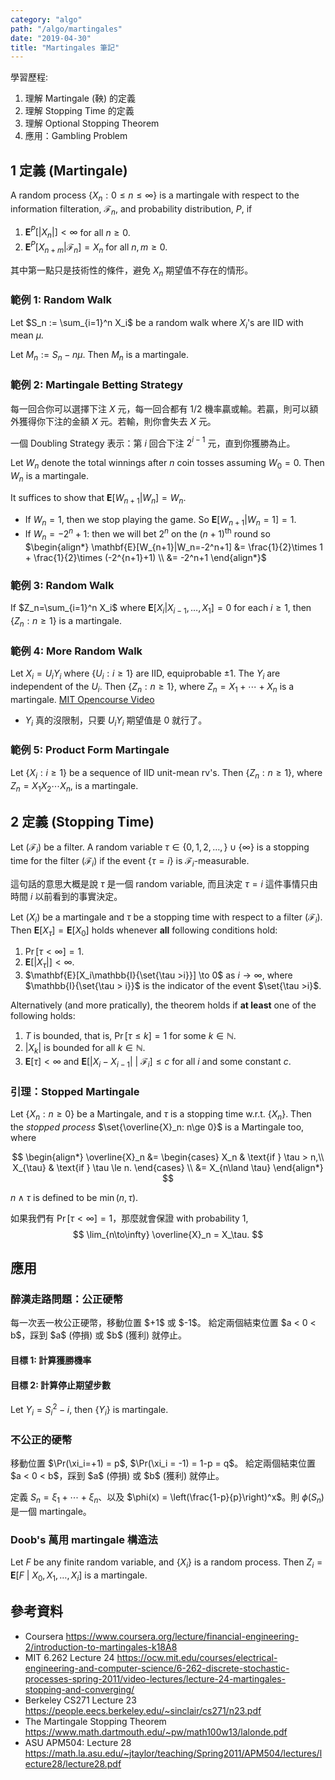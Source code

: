 ```yaml
---
category: "algo"
path: "/algo/martingales"
date: "2019-04-30"
title: "Martingales 筆記"
---
```


<note>
學習歷程:

1. 理解 Martingale (鞅) 的定義
2. 理解 Stopping Time 的定義
3. 理解 Optional Stopping Theorem
4. 應用：Gambling Problem

</note>

## 1 定義 (Martingale)

A random process $\{X_n: 0\le n\le \infty\}$ is a martingale with respect to the information filteration, $\mathcal{F}_n$, and probability distribution, $P$, if

1. $\mathbf{E}^P[|X_n|] < \infty$ for all $n\ge 0$.
2. $\mathbf{E}^P[X_{n+m} | \mathcal{F}_n] = X_n$ for all $n, m\ge 0$.

其中第一點只是技術性的條件，避免 $X_n$ 期望值不存在的情形。

### 範例 1: Random Walk

Let $S_n := \sum_{i=1}^n X_i$ be a random walk where $X_i$'s are IID with mean $\mu$.

Let $M_n := S_n - n\mu$. Then $M_n$ is a martingale.

### 範例 2: Martingale Betting Strategy

每一回合你可以選擇下注 $X$ 元，每一回合都有 1/2 機率贏或輸。若贏，則可以額外獲得你下注的金額 $X$ 元。若輸，則你會失去 $X$ 元。

一個 Doubling Strategy 表示：第 $i$ 回合下注 $2^{i-1}$ 元，直到你獲勝為止。

Let $W_n$ denote the total winnings after $n$ coin tosses assuming $W_0=0$. Then $W_n$ is a martingale.

It suffices to show that $\mathbf{E}[W_{n+1}|W_n] = W_n$.

* If $W_n=1$, then we stop playing the game. So $\mathbf{E}[W_{n+1}|W_n=1] = 1$.
* If $W_n=-2^n+1$: then we will bet $2^n$ on the $(n+1)^\mathrm{th}$ round so
$\begin{align*}
\mathbf{E}[W_{n+1}|W_n=-2^n+1] &= \frac{1}{2}\times 1 + \frac{1}{2}\times (-2^{n+1}+1) \\
&= -2^n+1
\end{align*}$

### 範例 3: Random Walk

If $Z_n=\sum_{i=1}^n X_i$ where $\mathbf{E}[X_i | X_{i-1}, \ldots, X_1] = 0$ for each $i\ge 1$, then $\{Z_n: n\ge 1\}$ is a martingale.

### 範例 4: More Random Walk

Let $X_i = U_iY_i$ where $\{U_i: i\ge 1\}$ are IID, equiprobable $\pm 1$. The $Y_i$ are independent of the $U_i$. Then $\{Z_n: n\ge 1\}$, where $Z_n = X_1 + \cdots + X_n$ is a martingale.
[MIT Opencourse Video](https://youtu.be/TOvSJkC1nRI?t=536)

* $Y_i$ 真的沒限制，只要 $U_iY_i$ 期望值是 0 就行了。

### 範例 5: Product Form Martingale

Let $\{X_i: i\ge 1\}$ be a sequence of IID unit-mean rv's. Then $\{Z_n: n\ge 1\}$, where $Z_n = X_1X_2\cdots X_n$, is a martingale.

## 2 定義 (Stopping Time)

Let $(\mathcal{F}_i)$ be a filter. A random variable $\tau\in \{0,1,2,\ldots, \}\cup\{\infty\}$ is a stopping time for the filter $(\mathcal{F}_i)$ if the event $\{\tau=i\}$ is $\mathcal{F}_i$-measurable.

這句話的意思大概是說 $\tau$ 是一個 random variable, 而且決定 $\tau=i$ 這件事情只由時間 $i$ 以前看到的事實決定。

<theorem title='Optimal Stopping Time Theorem'>

Let $(X_i)$ be a martingale and $\tau$ be a stopping time with respect to a filter $(\mathcal{F}_i)$. Then $\mathbf{E}[X_\tau] = \mathbf{E}[X_0]$ 
holds whenever **all** following conditions hold:

1. $\Pr[\tau < \infty] = 1$.
2. $\mathbf{E}[|X_\tau|] < \infty$.
3. $\mathbf{E}[X_i\mathbb{I}{\set{\tau >i}}] \to 0$ as $i\to \infty$, where $\mathbb{I}{\set{\tau > i}}$ is the indicator of the event $\set{\tau >i}$.

Alternatively (and more pratically), the theorem holds if **at least** one of the following holds:

1. $T$ is bounded, that is, $\Pr[\tau\le k] = 1$ for some $k\in\mathbb{N}$.
2. $|X_k|$ is bounded for all $k\in\mathbb{N}$.
3. $\mathbf{E}[\tau] < \infty$ and $\mathbf{E}[|X_i-X_{i-1}|\ |\ \mathcal{F}_i] \le c$ for all $i$ and some constant $c$.

</theorem>

### 引理：Stopped Martingale

Let $\{X_n: n\ge 0\}$ be a Martingale, and $\tau$ is a stopping time w.r.t. $\{X_n\}$. Then the _stopped process_ $\set{\overline{X}_n: n\ge 0}$ is a Martingale too, where 

$$
\begin{align*}
\overline{X}_n &= \begin{cases}
X_n & \text{if } \tau > n,\\
X_{\tau} & \text{if } \tau \le n.
\end{cases} \\
&= X_{n\land \tau}
\end{align*}
$$

$n\land \tau$ is defined to be $\min(n, \tau)$.

如果我們有 $\Pr[\tau < \infty] = 1$，那麼就會保證 with probability 1,
$$ \lim_{n\to\infty} \overline{X}_n = X_\tau. $$


## 應用

### 醉漢走路問題：公正硬幣

<theorem c='is-success'>
每一次丟一枚公正硬幣，移動位置 $+1$ 或 $-1$。
給定兩個結束位置 $a < 0 < b$，踩到 $a$ (停損) 或 $b$ (獲利) 就停止。
</theorem>

#### 目標 1: 計算獲勝機率

#### 目標 2: 計算停止期望步數

Let $Y_i = S_i^2 - i$, then $\{Y_i\}$ is martingale.

### 不公正的硬幣

<theorem c='is-success'>
移動位置 $\Pr(\xi_i=+1) = p$, $\Pr(\xi_i = -1) = 1-p = q$。
給定兩個結束位置 $a < 0 < b$，踩到 $a$ (停損) 或 $b$ (獲利) 就停止。
</theorem>

定義 $S_n = \xi_1+\cdots+\xi_n$、以及 $\phi(x) = \left(\frac{1-p}{p}\right)^x$。則 $\phi(S_n)$ 是一個 martingale。

### Doob's 萬用 martingale 構造法

Let $F$ be any finite random variable, and $\{X_i\}$ is a random process. Then $Z_i = \mathbf{E}[F\ |\ X_0, X_1, \ldots, X_i]$ is a martingale.


## 參考資料

* Coursera https://www.coursera.org/lecture/financial-engineering-2/introduction-to-martingales-k18A8 
* MIT 6.262 Lecture 24 https://ocw.mit.edu/courses/electrical-engineering-and-computer-science/6-262-discrete-stochastic-processes-spring-2011/video-lectures/lecture-24-martingales-stopping-and-converging/
* Berkeley CS271 Lecture 23 https://people.eecs.berkeley.edu/~sinclair/cs271/n23.pdf
* The Martingale Stopping Theorem https://www.math.dartmouth.edu/~pw/math100w13/lalonde.pdf
* ASU APM504: Lecture 28 https://math.la.asu.edu/~jtaylor/teaching/Spring2011/APM504/lectures/lecture28/lecture28.pdf 